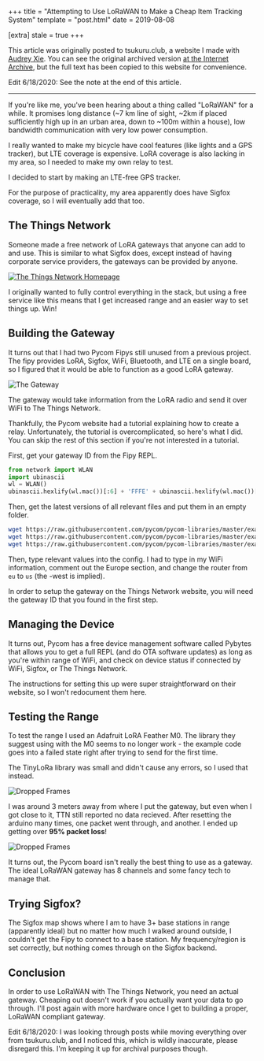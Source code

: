 +++
title = "Attempting to Use LoRaWAN to Make a Cheap Item Tracking System"
template = "post.html"
date = 2019-08-08

[extra]
stale = true
+++

This article was originally posted to tsukuru.club, a website I made with [Audrey Xie](https://audreyxie.com/). You can see
the original archived version [at the Internet Archive](https://web.archive.org/web/20191209222250/https://tsukuru.club/posts/adventures-in-lorawan-1/),
but the full text has been copied to this website for convenience.

Edit 6/18/2020: See the note at the end of this article.

<hr>

If you're like me, you've been hearing about a thing called "LoRaWAN" for a while.
It promises long distance (~7 km line of sight, ~2km if placed sufficiently high up
in an urban area, down to ~100m within a house), low bandwidth communication with
very low power consumption.

I really wanted to make my bicycle have cool features (like lights and a GPS tracker),
but LTE coverage is expensive. LoRA coverage is also lacking in my area, so I needed to
make my own relay to test.

I decided to start by making an LTE-free GPS tracker.

For the purpose of practicality, my area apparently does have Sigfox coverage, so I will
eventually add that too.

## The Things Network

Someone made a free network of LoRA gateways that anyone can add to and use. This
is similar to what Sigfox does, except instead of having corporate service providers,
the gateways can be provided by anyone.

[![The Things Network Homepage](/images/tsukuru/lorawan/homepage.png)](https://www.thethingsnetwork.org/)

I originally wanted to fully control everything in the stack, but using a free service
like this means that I get increased range and an easier way to set things up. Win!

## Building the Gateway

It turns out that I had two Pycom Fipys still unused from a previous project. The fipy
provides LoRA, Sigfox, WiFi, Bluetooth, and LTE on a single board, so I figured that it
would be able to function as a good LoRA gateway.

![The Gateway](/images/tsukuru/lorawan/gateway_pic.jpeg)

The gateway would take information from the LoRA radio and send it over WiFi to The Things
Network.

Thankfully, the Pycom website had a tutorial explaining how to create a relay. 
Unfortunately, the tutorial is overcomplicated, so here's what I did. You can 
skip the rest of this section if you're not interested in a tutorial.

First, get your gateway ID from the Fipy REPL.

```python
from network import WLAN
import ubinascii
wl = WLAN()
ubinascii.hexlify(wl.mac())[:6] + 'FFFE' + ubinascii.hexlify(wl.mac())[6:]
```

Then, get the latest versions of all relevant files and put them in an empty folder.

```bash
wget https://raw.githubusercontent.com/pycom/pycom-libraries/master/examples/lorawan-nano-gateway/config.py
wget https://raw.githubusercontent.com/pycom/pycom-libraries/master/examples/lorawan-nano-gateway/main.py
wget https://raw.githubusercontent.com/pycom/pycom-libraries/master/examples/lorawan-nano-gateway/nanogateway.py
```

Then, type relevant values into the config. I had to type in my WiFi information, comment
out the Europe section, and change the router from `eu` to `us` (the -west is implied).

In order to setup the gateway on the Things Network website, you will need the gateway ID
that you found in the first step.

## Managing the Device

It turns out, Pycom has a free device management software called Pybytes that allows you
to get a full REPL (and do OTA software updates) as long as you're within range of WiFi, 
and check on device status if connected by WiFi, Sigfox, or The Things Network.

The instructions for setting this up were super straightforward on their website, so I
won't redocument them here.

## Testing the Range

To test the range I used an Adafruit LoRA Feather M0. The library they suggest using
with the M0 seems to no longer work - the example code goes into a failed state
right after trying to send for the first time.

The TinyLoRa library was small and didn't cause any errors, so I used that instead.

![Dropped Frames](/images/tsukuru/lorawan/transmitter_pic.jpeg)

I was around 3 meters away from where I put the gateway, but even when I got close
to it, TTN still reported no data recieved. After resetting the arduino many times,
one packet went through, and another. I ended up getting over **95% packet loss**!

![Dropped Frames](/images/tsukuru/lorawan/framedrops.png)

It turns out, the Pycom board isn't really the best thing to use as a gateway. The
ideal LoRaWAN gateway has 8 channels and some fancy tech to manage that.

## Trying Sigfox?

The Sigfox map shows where I am to have 3+ base stations in range (apparently ideal)
but no matter how much I walked around outside, I couldn't get the Fipy to connect
to a base station. My frequency/region is set correctly, but nothing comes through
on the Sigfox backend.

## Conclusion

In order to use LoRaWAN with The Things Network, you need an actual gateway. Cheaping
out doesn't work if you actually want your data to go through. I'll post again with
more hardware once I get to building a proper, LoRaWAN compliant gateway.

Edit 6/18/2020: I was looking through posts while moving everything over from tsukuru.club,
and I noticed this, which is wildly inaccurate, please disregard this. I'm keeping it
up for archival purposes though.
